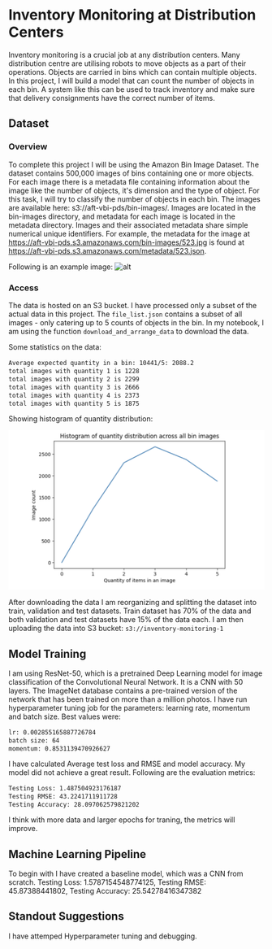 # Inventory Monitoring at Distribution Centers

Inventory monitoring is a crucial job at any distribution centers. Many distribution centre are utilising robots to move objects as a part of their operations. Objects are carried in bins which can contain multiple objects. In this project, I will build a model that can count the number of objects in each bin. A system like this can be used to track inventory and make sure that delivery consignments have the correct number of items.

## Dataset

### Overview
To complete this project I will be using the Amazon Bin Image Dataset. The dataset contains 500,000 images of bins containing one or more objects. For each image there is a metadata file containing information about the image like the number of objects, it's dimension and the type of object. For this task, I will try to classify the number of objects in each bin. The images are available here: s3://aft-vbi-pds/bin-images/. Images are located in the bin-images directory, and metadata for each image is located in the metadata directory. Images and their associated metadata share simple numerical unique identifiers. For example, the metadata for the image at https://aft-vbi-pds.s3.amazonaws.com/bin-images/523.jpg is found at https://aft-vbi-pds.s3.amazonaws.com/metadata/523.json.

Following is an example image:
![alt](https://aft-vbi-pds.s3.amazonaws.com/bin-images/523.jpg)

### Access

The data is hosted on an S3 bucket. I have processed only a subset of the actual data in this project. The `file_list.json` contains a subset of all images - only catering up to 5 counts of objects in the bin. In my notebook, I am using the function `download_and_arrange_data` to download the data. 

Some statistics on the data:

```Total Images: 10441
Average expected quantity in a bin: 10441/5: 2088.2
total images with quantity 1 is 1228
total images with quantity 2 is 2299
total images with quantity 3 is 2666
total images with quantity 4 is 2373
total images with quantity 5 is 1875
```
Showing histogram of quantity distribution:

![alt](./images/histogram.png)

After downloading the data I am reorganizing and splitting the dataset into train, validation and test datasets. Train dataset has 70% of the data and both validation and test datasets have 15% of the data each.
I am then uploading the data into S3 bucket: `s3://inventory-monitoring-1`

## Model Training
I am using ResNet-50, which is a pretrained Deep Learning model for image classification of the Convolutional Neural Network. It is a CNN with 50 layers. The ImageNet database contains a pre-trained version of the network that has been trained on more than a million photos. 
I have run hyperparameter tuning job for the parameters: learning rate, momentum and batch size. Best values were:
```
lr: 0.002855165887726784
batch size: 64
momentum: 0.8531139470926627
```
I have calculated Average test loss and RMSE and model accuracy. My model did not achieve a great result. Following are the evaluation metrics:
```
Testing Loss: 1.487504923176187
Testing RMSE: 43.2241711911728
Testing Accuracy: 28.097062579821202
```
I think with more data and larger epochs for traning, the metrics will improve.

## Machine Learning Pipeline

To begin with I have created a baseline model, which was a CNN from scratch. 
Testing Loss: 1.5787154548774125, Testing RMSE: 45.87388441802, Testing Accuracy: 25.54278416347382 

## Standout Suggestions
I have attemped Hyperparameter tuning and debugging.
